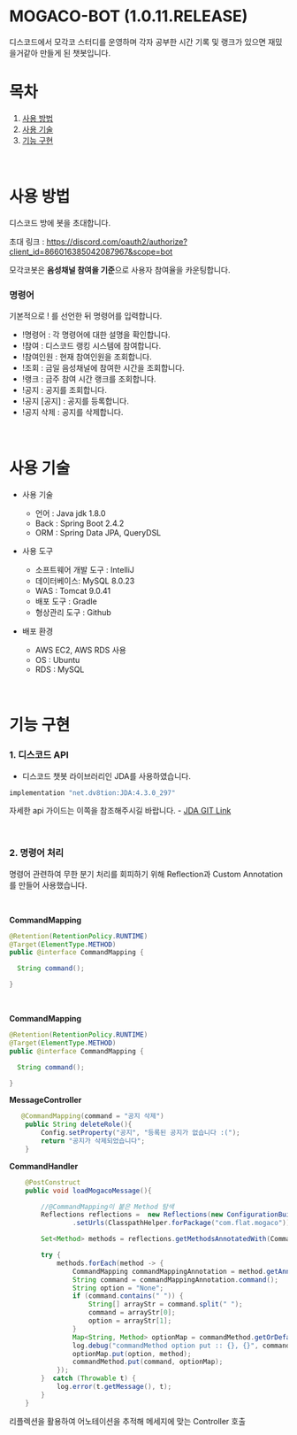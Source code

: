  # MOGACO-BOT (1.0.11.RELEASE)
 
 디스코드에서 모각코 스터디를 운영하며 각자 공부한 시간 기록 및 랭크가 있으면 재밌을거같아 만들게 된 챗봇입니다.
 
 
 # 목차
 
 1. [사용 방법](#사용-방법)
 2. [사용 기술](#사용-기술)
 3. [기능 구현](#기능-구현)
 
    
  <br/>
  
 # 사용 방법
  
 디스코드 방에 봇을 초대합니다.
 
 초대 링크 : https://discord.com/oauth2/authorize?client_id=866016385042087967&scope=bot
 
 모각코봇은 **음성채널 참여을 기준**으로 사용자 참여율을 카운팅합니다.

 
 ### 명령어
 
 기본적으로 ! 를 선언한 뒤 명령어를 입력합니다.
 
 - !명령어 : 각 명령어에 대한 설명을 확인합니다.
 - !참여 : 디스코드 랭킹 시스템에 참여합니다.
 - !참여인원 : 현재 참여인원을 조회합니다.
 - !조회 : 금일 음성채널에 참여한 시간을 조회합니다.
 - !랭크 : 금주 참여 시간 랭크를 조회합니다.
 - !공지 : 공지를 조회합니다.
 - !공지 [공지] : 공지를 등록합니다.
 - !공지 삭제 : 공지를 삭제합니다.
 
 
    
 
  
 <br/>
 
 # 사용 기술
 
 - 사용 기술 
   - 언어 : Java jdk 1.8.0
   - Back : Spring Boot 2.4.2
   - ORM : Spring Data JPA, QueryDSL
   
 - 사용 도구
   
   - 소프트웨어 개발 도구 : IntelliJ
   - 데이터베이스: MySQL 8.0.23
   - WAS : Tomcat 9.0.41
   - 배포 도구 : Gradle
   - 형상관리 도구 : Github
   
 - 배포 환경
   - AWS EC2, AWS RDS 사용
   - OS : Ubuntu
   - RDS : MySQL
   
   
   
  <br/>
  
  # 기능 구현
  
  ### 1. 디스코드 API
  
  - 디스코드 챗봇 라이브러리인 JDA를 사용하였습니다.   
  
  ```java
implementation "net.dv8tion:JDA:4.3.0_297"
  ```

  자세한 api 가이드는 이쪽을 참조해주시길 바랍니다. -  [JDA GIT Link](https://github.com/DV8FromTheWorld/JDA)
   
   
   <br/>
   
  ### 2. 명령어 처리
  
  명령어 관련하여 무한 분기 처리를 회피하기 위해 Reflection과 Custom Annotation를 만들어 사용했습니다.
  
  <br/>
  
 **CommandMapping**
  
  ```java
@Retention(RetentionPolicy.RUNTIME)
@Target(ElementType.METHOD)
public @interface CommandMapping {

    String command();

}
```
 
  <br/>
  
  
 **CommandMapping**
   
   ```java
 @Retention(RetentionPolicy.RUNTIME)
 @Target(ElementType.METHOD)
 public @interface CommandMapping {
 
     String command();
 
 }
 ``` 
   
   
**MessageController**   
   
```java
   @CommandMapping(command = "공지 삭제")
    public String deleteRole(){
        Config.setProperty("공지", "등록된 공지가 없습니다 :(");
        return "공지가 삭제되었습니다";
    }

```
 
 
**CommandHandler**
 
```java
    @PostConstruct
    public void loadMogacoMessage(){

        //@CommandMapping이 붙은 Method 탐색
        Reflections reflections =  new Reflections(new ConfigurationBuilder()
                .setUrls(ClasspathHelper.forPackage("com.flat.mogaco")).setScanners(new MethodAnnotationsScanner()));

        Set<Method> methods = reflections.getMethodsAnnotatedWith(CommandMapping.class);

        try {
            methods.forEach(method -> {
                CommandMapping commandMappingAnnotation = method.getAnnotation(CommandMapping.class);
                String command = commandMappingAnnotation.command();
                String option = "None";
                if (command.contains(" ")) {
                    String[] arrayStr = command.split(" ");
                    command = arrayStr[0];
                    option = arrayStr[1];
                }
                Map<String, Method> optionMap = commandMethod.getOrDefault(command, new ConcurrentHashMap<>());
                log.debug("commandMethod option put :: {}, {}", command, optionMap);
                optionMap.put(option, method);
                commandMethod.put(command, optionMap);
            });
        }  catch (Throwable t) {
            log.error(t.getMessage(), t);
        }
    }
```
 
 
 리플렉션을 활용하여 어노테이션을 추적해 메세지에 맞는 Controller 호출
 
 

